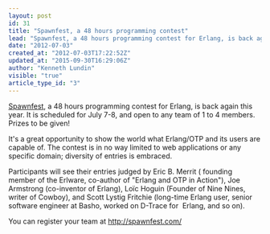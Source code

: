 ```yaml
---
layout: post
id: 31
title: "Spawnfest, a 48 hours programming contest"
lead: "Spawnfest, a 48 hours programming contest for Erlang, is back again this year. It is scheduled for July 7-8, and open to any team of 1 to 4 members. Prizes to be given."
date: "2012-07-03"
created_at: "2012-07-03T17:22:52Z"
updated_at: "2015-09-30T16:29:06Z"
author: "Kenneth Lundin"
visible: "true"
article_type_id: "3"
---
```


[Spawnfest](http://spawnfest.com/), a 48 hours programming contest for Erlang, is back again this year. It is scheduled for July 7-8, and open to any team of 1 to 4 members. Prizes to be given!

 It's a great opportunity to show the world what Erlang/OTP and its users are capable of. The contest is in no way limited to web applications or any specific domain; diversity of entries is embraced.

 Participants will see their entries judged by Eric B. Merrit ( founding member of the Erlware, co-author of "Erlang and OTP in Action"), Joe Armstrong (co-inventor of Erlang), Loïc Hoguin (Founder of Nine Nines, writer of Cowboy), and Scott Lystig Fritchie (long-time Erlang user, senior software engineer at Basho, worked on D-Trace for  Erlang, and so on).

 You can register your team at <http://spawnfest.com/>
